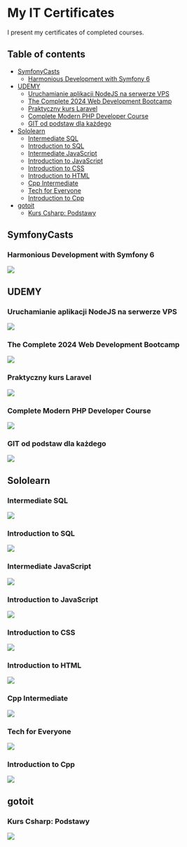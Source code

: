 # My IT Certificates

I present my certificates of completed courses.

## Table of contents

- [SymfonyCasts](#symfonycasts)
  - [Harmonious Development with Symfony 6](#harmonious-development-with-symfony-6)
- [UDEMY](#udemy)
  - [Uruchamianie aplikacji NodeJS na serwerze VPS](#uruchamianie-aplikacji-nodejs-na-serwerze-vps)
  - [The Complete 2024 Web Development Bootcamp](#the-complete-2024-web-development-bootcamp)
  - [Praktyczny kurs Laravel](#praktyczny-kurs-laravel)
  - [Complete Modern PHP Developer Course](#complete-modern-php-developer-course)
  - [GIT od podstaw dla każdego](#git-od-podstaw-dla-każdego)
- [Sololearn](#sololearn)
  - [Intermediate SQL](#intermediate-sql)
  - [Introduction to SQL](#introduction-to-sql)
  - [Intermediate JavaScript](#intermediate-javascript)
  - [Introduction to JavaScript](#introduction-to-javascript)
  - [Introduction to CSS](#introduction-to-css)
  - [Introduction to HTML](#introduction-to-html)
  - [Cpp Intermediate](#cpp-intermediate)
  - [Tech for Everyone](#tech-for-everyone)
  - [Introduction to Cpp](#introduction-to-cpp)
- [gotoit](#gotoit)
  - [Kurs Csharp: Podstawy](#kurs-csharp-podstawy)

## SymfonyCasts

### Harmonious Development with Symfony 6

![](./images/CERTIFICATE_SYMFONY-Harmonious-development-with-symfony-6_symfonycasts.jpg)

## UDEMY

### Uruchamianie aplikacji NodeJS na serwerze VPS

![](./images/CERTYFIKAT_URUCHAMIANIE_APLIKACJI_NODE_NA_VPS_udemy.jpg)

### The Complete 2024 Web Development Bootcamp

![](./images/CERTIFICATE_2024_WEB_DEVELOPMENT_BOOTCAMP_udemy.jpg)

### Praktyczny kurs Laravel

![](./images/CERTIFICATE_LARAVEL_udemy.jpg)

### Complete Modern PHP Developer Course

![](./images/CERTIFICATE_PHP_udemy.jpg)

### GIT od podstaw dla każdego

![](./images/CERTIFICATE_GIT_udemy.jpg)

## Sololearn

### Intermediate SQL

![](./images/CERTIFICATE_SQL_INTERMEDIATE_sololearn.jpg)

### Introduction to SQL

![](./images/CERTIFICATE_SQL_INTRODUCTION_sololearn.jpg)

### Intermediate JavaScript

![](./images/CERTIFICATE_JS_INTERMEDIATE_sololearn.jpg)

### Introduction to JavaScript

![](./images/CERTIFICATE_JS_INTRODUCTION_sololearn.jpg)

### Introduction to CSS

![](./images/CERTIFICATE_CSS_INTRODUCTION_sololearn.jpg)

### Introduction to HTML

![](./images/CERTIFICATE_HTML_INTRODUCTION_sololearn.jpg)

### Cpp Intermediate

![](./images/CERTIFICATE_Cpp_INTERMEDIATE_sololearn.jpg)

### Tech for Everyone

![](./images/CERTIFICATE_TECH_FOR_EVERYONE_sololearn.jpg)

### Introduction to Cpp

![](./images/CERTIFICATE_Cpp_INTRODUCTION_sololearn.jpg)

## gotoit

### Kurs Csharp: Podstawy

![](./images/CERTYFIKAT_Csharp_PODSTAWY_gotoit.jpg)
